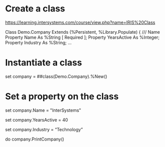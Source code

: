 # Create a class 
https://learning.intersystems.com/course/view.php?name=IRIS%20Class

Class Demo.Company Extends (%Persistent, %Library.Populate)
{
/// Name
Property Name As %String [ Required ];
Property YearsActive As %Integer;
Property Industry As %String;
...


# Instantiate a class
set company = ##class(Demo.Company).%New()

# Set a property on the class
set company.Name = "InterSystems"

set company.YearsActive = 40

set company.Industry = “Technology”

do company.PrintCompany()
